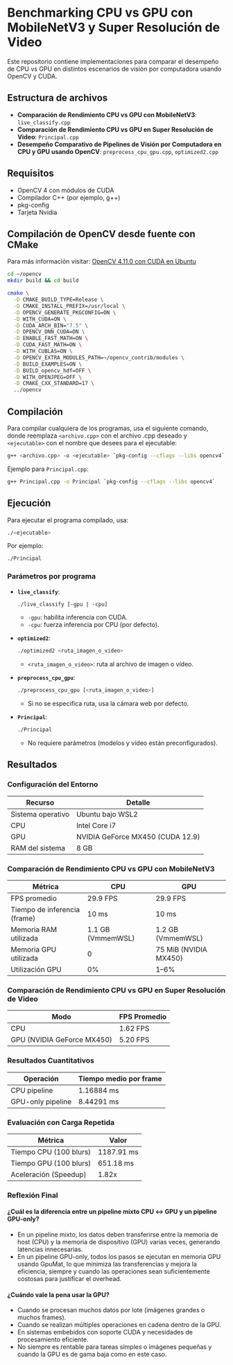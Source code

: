 # Benchmarking CPU vs GPU con MobileNetV3 y Super Resolución de Video

Este repositorio contiene implementaciones para comparar el desempeño de CPU vs GPU en distintos escenarios de visión por computadora usando OpenCV y CUDA.

## Estructura de archivos

- **Comparación de Rendimiento CPU vs GPU con MobileNetV3**: `live_classify.cpp`
- **Comparación de Rendimiento CPU vs GPU en Super Resolución de Video**: `Principal.cpp`
- **Desempeño Comparativo de Pipelines de Visión por Computadora en CPU y GPU usando OpenCV**: `preprocess_cpu_gpu.cpp`, `optimized2.cpp`

## Requisitos

- OpenCV 4 con módulos de CUDA
- Compilador C++ (por ejemplo, g++)
- pkg-config
- Tarjeta Nvidia

## Compilación de OpenCV desde fuente con CMake
Para más información visitar: [OpenCV 4.11.0 con CUDA en Ubuntu](https://www.notion.so/OpenCV-4-11-0-con-CUDA-en-Ubuntu-21dae96cf28d808e9631d1836ad3214b?source=copy_link) 

```bash
cd ~/opencv
mkdir build && cd build
```

```bash
cmake \
  -D CMAKE_BUILD_TYPE=Release \
  -D CMAKE_INSTALL_PREFIX=/usr/local \
  -D OPENCV_GENERATE_PKGCONFIG=ON \
  -D WITH_CUDA=ON \
  -D CUDA_ARCH_BIN="7.5" \
  -D OPENCV_DNN_CUDA=ON \
  -D ENABLE_FAST_MATH=ON \
  -D CUDA_FAST_MATH=ON \
  -D WITH_CUBLAS=ON \
  -D OPENCV_EXTRA_MODULES_PATH=~/opencv_contrib/modules \
  -D BUILD_EXAMPLES=ON \
  -D BUILD_opencv_hdf=OFF \
  -D WITH_OPENJPEG=OFF \
  -D CMAKE_CXX_STANDARD=17 \
  ../opencv
```

## Compilación

Para compilar cualquiera de los programas, usa el siguiente comando, donde reemplaza `<archivo.cpp>` con el archivo .cpp deseado y `<ejecutable>` con el nombre que desees para el ejecutable:

```bash
g++ <archivo.cpp> -o <ejecutable> `pkg-config --cflags --libs opencv4`
```

Ejemplo para `Principal.cpp`:

```bash
g++ Principal.cpp -o Principal `pkg-config --cflags --libs opencv4`
```

## Ejecución

Para ejecutar el programa compilado, usa:

```bash
./<ejecutable>
```

Por ejemplo:

```bash
./Principal
```

### Parámetros por programa

- **`live_classify`**:  
  ```bash
  ./live_classify [-gpu | -cpu]
  ```
  - `-gpu`: habilita inferencia con CUDA.  
  - `-cpu`: fuerza inferencia por CPU (por defecto).

- **`optimized2`**:  
  ```bash
  ./optimized2 <ruta_imagen_o_video>
  ```
  - `<ruta_imagen_o_video>`: ruta al archivo de imagen o vídeo.

- **`preprocess_cpu_gpu`**:  
  ```bash
  ./preprocess_cpu_gpu [<ruta_imagen_o_video>]
  ```
  - Si no se especifica ruta, usa la cámara web por defecto.

- **`Principal`**:  
  ```bash
  ./Principal
  ```
  - No requiere parámetros (modelos y vídeo están preconfigurados).

## Resultados

### Configuración del Entorno

| Recurso            | Detalle                              |
|--------------------|--------------------------------------|
| Sistema operativo  | Ubuntu bajo WSL2                     |
| CPU                | Intel Core i7                        |
| GPU                | NVIDIA GeForce MX450 (CUDA 12.9)     |
| RAM del sistema    | 8 GB                                 |

### Comparación de Rendimiento CPU vs GPU con MobileNetV3

| Métrica                       | CPU                      | GPU                         |
|-------------------------------|--------------------------|-----------------------------|
| FPS promedio                  | 29.9 FPS                 | 29.9 FPS                    |
| Tiempo de inferencia (frame)  | 10 ms                    | 10 ms                       |
| Memoria RAM utilizada         | 1.1 GB (VmmemWSL)        | 1.2 GB (VmmemWSL)           |
| Memoria GPU utilizada         | 0                        | 75 MiB (NVIDIA MX450)       |
| Utilización GPU               | 0%                       | 1–6%                        |

### Comparación de Rendimiento CPU vs GPU en Super Resolución de Video

| Modo                         | FPS Promedio |
|------------------------------|--------------|
| CPU                          | 1.62 FPS     |
| GPU (NVIDIA GeForce MX450)   | 5.20 FPS     |

### Resultados Cuantitativos

| Operación           | Tiempo medio por frame |
|---------------------|------------------------|
| CPU pipeline        | 1.16884 ms             |
| GPU-only pipeline   | 8.44291 ms             |

### Evaluación con Carga Repetida

| Métrica                  | Valor        |
|--------------------------|--------------|
| Tiempo CPU (100 blurs)   | 1187.91 ms   |
| Tiempo GPU (100 blurs)   | 651.18 ms    |
| Aceleración (Speedup)    | 1.82x        |

### Reflexión Final

#### ¿Cuál es la diferencia entre un pipeline mixto CPU ↔ GPU y un pipeline GPU-only?

- En un pipeline mixto, los datos deben transferirse entre la memoria de host (CPU) y la memoria de dispositivo (GPU) varias veces, generando latencias innecesarias.
- En un pipeline GPU-only, todos los pasos se ejecutan en memoria GPU usando GpuMat, lo que minimiza las transferencias y mejora la eficiencia, siempre y cuando las operaciones sean suficientemente costosas para justificar el overhead.

#### ¿Cuándo vale la pena usar la GPU?

- Cuando se procesan muchos datos por lote (imágenes grandes o muchos frames).
- Cuando se realizan múltiples operaciones en cadena dentro de la GPU.
- En sistemas embebidos con soporte CUDA y necesidades de procesamiento eficiente.
- No siempre es rentable para tareas simples o imágenes pequeñas y cuando la GPU es de gama baja como en este caso.
